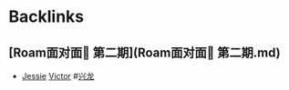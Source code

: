 
# Backlinks
## [Roam面对面🍜 第二期](Roam面对面🍜 第二期.md)
- [Jessie](Jessie.md) [Victor](Victor.md) #[兴龙](兴龙.md)

